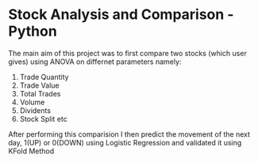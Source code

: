 # Stock Analysis and Comparison - Python

The main aim of this project was to first compare two stocks (which user gives) using ANOVA on differnet parameters namely:
1. Trade Quantity
2. Trade Value
3. Total Trades
4. Volume
5. Dividents
6. Stock Split
   etc

After performing this comparision I then predict the movement of the next day, 1(UP) or 0(DOWN) using Logistic Regression and validated it using KFold Method 
